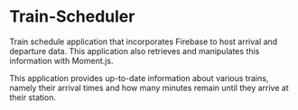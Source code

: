 # Train-Scheduler

Train schedule application that incorporates Firebase to host arrival and departure data. 
This application also retrieves and manipulates this information with Moment.js.

This application provides up-to-date information about various trains, namely their arrival times and how many minutes remain until they arrive at their station.
